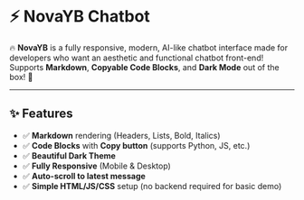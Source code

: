 # ⚡ NovaYB Chatbot

🔥 **NovaYB** is a fully responsive, modern, AI-like chatbot interface made for developers who want an aesthetic and functional chatbot front-end!  
Supports **Markdown**, **Copyable Code Blocks**, and **Dark Mode** out of the box! 🚀

---

## ✨ Features

- ✅ **Markdown** rendering (Headers, Lists, Bold, Italics)
- ✅ **Code Blocks** with **Copy button** (supports Python, JS, etc.)
- ✅ **Beautiful Dark Theme**
- ✅ **Fully Responsive** (Mobile & Desktop)
- ✅ **Auto-scroll to latest message**
- ✅ **Simple HTML/JS/CSS** setup (no backend required for basic demo)
